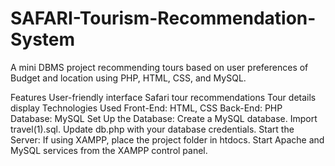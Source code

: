 # SAFARI-Tourism-Recommendation-System
A mini DBMS project recommending tours based on user preferences of Budget and location using PHP, HTML, CSS, and MySQL.

Features
  User-friendly interface
  Safari tour recommendations
  Tour details display
Technologies Used
  Front-End: HTML, CSS
  Back-End: PHP
  Database: MySQL
Set Up the Database:
 Create a MySQL database.
 Import travel(1).sql.
 Update db.php with your database credentials.
Start the Server:
 If using XAMPP, place the project folder in htdocs.
 Start Apache and MySQL services from the XAMPP control panel.

